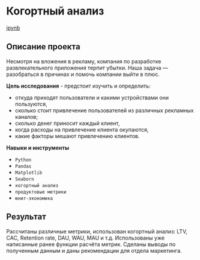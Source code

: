 # Когортный анализ

[ipynb](https://nbviewer.jupyter.org/github/AlexVarnik/data-analyst/blob/main/DA_007_cohort%20analysis/DA_007_cohort%20analysis.ipynb)


## Описание проекта

Несмотря на вложения в рекламу, компания по разработке развлекательного приложения терпит убытки. Наша задача — разобраться в причинах и помочь компании выйти в плюс.

**Цель исследования** - предстоит изучить и определить:
- откуда приходят пользователи и какими устройствами они пользуются,
- сколько стоит привлечение пользователей из различных рекламных каналов;
- сколько денег приносит каждый клиент,
- когда расходы на привлечение клиента окупаются,
- какие факторы мешают привлечению клиентов.

**Навыки и инструменты**
- `Python`
- `Pandas`
- `Matplotlib`
- `Seaborn`
- `когортный анализ`
- `продуктовые метрики`
- `юнит-экономика`

## Результат
Рассчитаны различные метрики, использован когортный анализ: LTV, CAC, Retention rate, DAU, WAU, MAU и т.д. Использованы уже написанные ранее функции расчёта метрик. Сделаны выводы по полученным данным и даны рекомендации для отдела маркетинга.